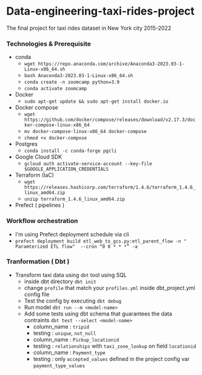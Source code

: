 # Data-engineering-taxi-rides-project
The final project for taxi rides dataset in New York city 2015-2022


### Technologies & Prerequisite 
- conda
  - ``` wget https://repo.anaconda.com/archive/Anaconda3-2023.03-1-Linux-x86_64.sh ```
  - ```bash Anaconda3-2023.03-1-Linux-x86_64.sh```
  - ```conda create -n zoomcamp python=3.9```
  - ```conda activate zoomcamp```
- Docker
  - ```sudo apt-get update && sudo apt-get install docker.io```
- Docker compose
  - ```wget https://github.com/docker/compose/releases/download/v2.17.3/docker-compose-linux-x86_64```
  - ```mv docker-compose-linux-x86_64 docker-compose```
  - ```chmod +x docker-compose```
- Postgres
  - ```conda install -c conda-forge pgcli```
- Google Cloud SDK
  - ```gcloud auth activate-service-account --key-file $GOOGLE_APPLICATION_CREDENTIALS```
- Terraform (IaC)
  - ```wget https://releases.hashicorp.com/terraform/1.4.6/terraform_1.4.6_linux_amd64.zip```
  - ```unzip terraform_1.4.6_linux_amd64.zip```
- Prefect ( pipelines )


### Workflow orchestration
 - I'm using Prefect deployment schedule via cli
  - ```prefect deployment build etl_web_to_gcs.py:etl_parent_flow -n " Paramterized ETL flow"  --cron “0 0 * * *” -a```
  
### Tranformation ( Dbt )
- Transform taxi data using `dbt` tool using SQL
  - inside dbt directory ```dbt init```
  - change `profile` that match your `profiles.yml` inside dbt_project.yml config file
  - Test the config by executing `dbt debug`
  - Run model ```dbt run --m <model-name>```
  - Add some tests using dbt schema that guarantees the data contraints
  ```dbt test --select <model-name>```
    - column_name : `tripid`
    - testing : `unique`, `not_null`
    - column_name : `Pickup_locationid`
    - testing : `relationships` with `taxi_zone_lookup` on field `locationid`
    - column_name : `Payment_type`
    - testing : only `accepted_values` defined in the project config var `payment_type_values`
    
